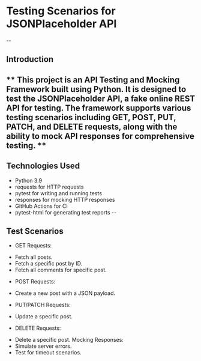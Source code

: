 # Testing Scenarios for JSONPlaceholder API 
--
## Introduction
** This project is an API Testing and Mocking Framework built using Python. It is designed to test the JSONPlaceholder API, a fake online REST API for testing. The framework supports various testing scenarios including GET, POST, PUT, PATCH, and DELETE requests, along with the ability to mock API responses for comprehensive testing. **
--
## Technologies Used
- Python 3.9
- requests for HTTP requests
- pytest for writing and running tests
- responses for mocking HTTP responses
- GitHub Actions for CI 
- pytest-html for generating test reports
--
## Test Scenarios
- GET Requests:
+ Fetch all posts.
+ Fetch a specific post by ID.
+ Fetch all comments for specific post.
- POST Requests:
+ Create a new post with a JSON payload.
- PUT/PATCH Requests:
+ Update a specific post.
- DELETE Requests:
+ Delete a specific post.
Mocking Responses:
+ Simulate server errors.
+ Test for timeout scenarios.